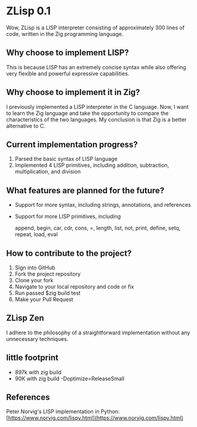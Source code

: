 # ZLisp 0.1

Wow, ZLisp is a LISP interpreter consisting of approximately 300 lines of code, written in the Zig programming language.

## Why choose to implement LISP?

This is because LISP has an extremely concise syntax while also offering very flexible and powerful expressive capabilities.

## Why choose to implement it in Zig?

I previously implemented a LISP interpreter in the C language. Now, I want to learn the Zig language and take the opportunity to compare the characteristics of the two languages. My conclusion is that Zig is a better alternative to C.

## Current implementation progress?

1. Parsed the basic syntax of LISP language
2. Implemented 4 LISP primitives, including addition, subtraction, multiplication, and division

## What features are planned for the future?

- Support for more syntax, including strings, annotations, and references
- Support for more LISP primitives, including

     append, begin, car, cdr, cons, =, length, list, not, print, define, setq, repeat, load, eval

## How to contribute to the project?

1. Sign into GitHub
2. Fork the project repository
3. Clone your fork
4. Navigate to your local repository and code or fix
5. Run passed $zig build test
5. Make your Pull Request

## ZLisp Zen

I adhere to the philosophy of a straightforward implementation without any unnecessary techniques.

## little footprint 

- 897k with zig build
- 90K with zig build -Doptimize=ReleaseSmall
## References

Peter Norvig's LISP implementation in Python: [https://www.norvig.com/lispy.html](https://www.norvig.com/lispy.html)

